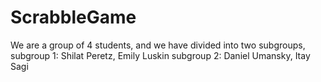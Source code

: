 # ScrabbleGame
We are a group of 4 students, and we have divided into two subgroups,
subgroup 1: Shilat Peretz, Emily Luskin
subgroup 2: Daniel Umansky, Itay Sagi
